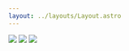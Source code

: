 ```yaml
---
layout: ../layouts/Layout.astro
---
```


![](https://r2.asyncx.top/2024/08/27/202408272314273.webp)
![](https://r2.asyncx.top/2024/08/27/202408272311814.webp)
![](https://r2.asyncx.top/2024/06/16/202406161446563.webp)